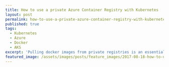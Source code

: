```yaml
---
title: How to use a private Azure Container Registry with Kubernetes
layout: post
permalink: how-to-use-a-private-azure-container-registry-with-kubernetes
published: true
tags:
  - Kubernetes
  - Azure
  - Docker
  - AKS
excerpt: 'Pulling docker images from private registries is an essential, basic task that you need to do almost every day. This article guides you through the process of integrating Azure Container Registry and Azure Kubernetes Services.'
featured_image: /assets/images/posts/feature_images/2017-08-18-how-to-use-a-private-azure-container-registry-with-kubernetes.jpg
---
```

